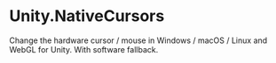 # Unity.NativeCursors
Change the hardware cursor / mouse in Windows / macOS / Linux and WebGL for Unity. With software fallback.
